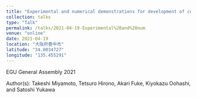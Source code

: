 ```yaml
---
title: "Experimental and numerical demonstrations for development of composite planar fabrics in fault zones"
collection: talks
type: "Talk"
permalink: /talks/2021-04-19-Experimental%20and%20num
venue: "online"
date: 2021-04-19
location: "大阪府豊中市"
latitude: "34.8034727"
longitude: "135.455291"
---
```


EGU General Assembly 2021

Author(s): Takeshi Miyamoto, Tetsuro Hirono, Akari Fuke, Kiyokazu Oohashi, and Satoshi Yukawa
